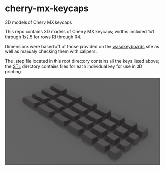 # cherry-mx-keycaps

3D models of Chery MX keycaps

This repo contains 3D models of Cherry MX keycaps; widths included 1x1 through 1x2.5 for rows R1 through R4.

Dimensions were based off of those provided on the [wasdkeyboards](http://www.wasdkeyboards.com/) site as well as manualy checking them with calipers.

The .step file located in this root directory contains all the keys listed above; the [STL](/STL) directory contains files for each individual key for use in 3D printing.

![render](render.png)
